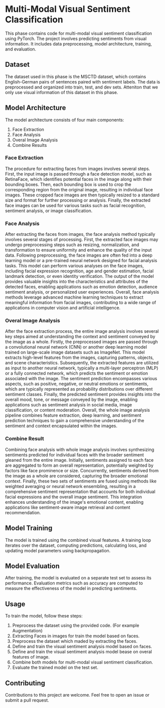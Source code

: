 <!DOCTYPE html>
<html lang="en">
<head>
    <meta charset="UTF-8">
    <meta name="viewport" content="width=device-width, initial-scale=1.0">
</head>
<body>

<h1>Multi-Modal Visual Sentiment Classification</h1>

<p>This phase contains code for multi-modal visual sentiment classification using PyTorch. The project involves predicting sentiments from visual information. It includes data preprocessing, model architecture, training, and evaluation.</p>

<h2>Dataset</h2>

<p>The dataset used in this phase is the MSCTD dataset, which contains English-German pairs of sentences paired with sentiment labels. The data is preprocessed and organized into train, test, and dev sets. Atteniton that we only use visual information of this dataset in this phase.</p>

<h2>Model Architecture</h2>

<p>The model architecture consists of four main components:</p>

<ol>
    <li>Face Extraction</li>
    <li>Face Analysis</li>
    <li>Overal Image Analysis</li>
    <li>Combine Results</li>
</ol>

<h3>Face Extraction</h3>

<p>The procedure for extracting faces from images involves several steps. First, the input image is passed through a face detection model, such as RetinaFace, which identifies potential faces in the image along with their bounding boxes. Then, each bounding box is used to crop the corresponding region from the original image, resulting in individual face images. These cropped face images are then typically resized to a standard size and format for further processing or analysis. Finally, the extracted face images can be used for various tasks such as facial recognition, sentiment analysis, or image classification.</p>

<h3>Face Analysis</h3>

<p>After extracting the faces from images, the face analysis method typically involves several stages of processing. First, the extracted face images may undergo preprocessing steps such as resizing, normalization, and transformation to ensure uniformity and enhance the quality of the input data. Following preprocessing, the face images are often fed into a deep learning model or a pre-trained neural network designed for facial analysis tasks. This model can perform various analyses on the face images, including facial expression recognition, age and gender estimation, facial landmark detection, or even identity verification. The output of the model provides valuable insights into the characteristics and attributes of the detected faces, enabling applications such as emotion detection, audience sentiment analysis, or personalized user experiences. Overall, face analysis methods leverage advanced machine learning techniques to extract meaningful information from facial images, contributing to a wide range of applications in computer vision and artificial intelligence.</p>

<h3>Overal Image Analysis</h3>

<p>After the face extraction process, the entire image analysis involves several key steps aimed at understanding the context and sentiment conveyed by the image as a whole. Firstly, the preprocessed images are passed through a convolutional neural network (CNN) or another deep learning model trained on large-scale image datasets such as ImageNet. This model extracts high-level features from the images, capturing patterns, objects, and scene characteristics. Subsequently, the extracted features are utilized as input to another neural network, typically a multi-layer perceptron (MLP) or a fully connected network, which predicts the sentiment or emotion associated with the image. The sentiment prediction encompasses various aspects, such as positive, negative, or neutral emotions or sentiments, which are typically represented as probability distributions over different sentiment classes. Finally, the predicted sentiment provides insights into the overall mood, tone, or message conveyed by the image, enabling applications such as sentiment analysis in social media, image classification, or content moderation. Overall, the whole image analysis pipeline combines feature extraction, deep learning, and sentiment prediction techniques to gain a comprehensive understanding of the sentiment and context encapsulated within the images.</p>

<h3>Combine Result</h3>

<p>Combining face analysis with whole image analysis involves synthesizing sentiments predicted for individual faces with the broader sentiment gleaned from the entire image. Initially, sentiments assigned to each face are aggregated to form an overall representation, potentially weighted by factors like face prominence or size. Concurrently, sentiments derived from the image as a whole are considered, capturing the broader emotional context. Finally, these two sets of sentiments are fused using methods like weighted averaging or neural network ensembling, resulting in a comprehensive sentiment representation that accounts for both individual facial expressions and the overall image sentiment. This integration enhances understanding of the image's emotional content, enabling applications like sentiment-aware image retrieval and content recommendation.</p>

<h2>Model Training</h2>

<p>The model is trained using the combined visual features. A training loop iterates over the dataset, computing predictions, calculating loss, and updating model parameters using backpropagation.</p>

<h2>Model Evaluation</h2>

<p>After training, the model is evaluated on a separate test set to assess its performance. Evaluation metrics such as accuracy are computed to measure the effectiveness of the model in predicting sentiments.</p>

<h2>Usage</h2>

<p>To train the model, follow these steps:</p>

<ol>
    <li>Preprocess the dataset using the provided code. (For example Augmentation)</li>
    <li>Extracting Faces in images for train the model based on faces.</li>
    <li>Preprocess the dataset which maded by extracting the faces.</li>
    <li>Define and train the visual sentiment analysis model based on faces.</li>
    <li>Define and train the visual sentiment analysis model bease on overal features of image.</li>
    <li>Combine both models for multi-modal visual sentiment classification.</li>
    <li>Evaluate the trained model on the test set.</li>
</ol>

<h2>Contributing</h2>

<p>Contributions to this project are welcome. Feel free to open an issue or submit a pull request.</p>

</body>
</html>
